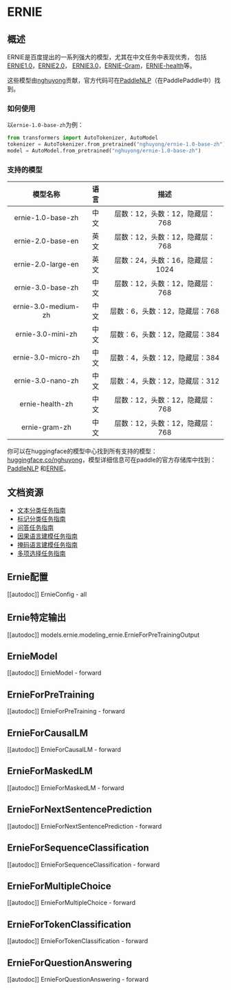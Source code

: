 <!--版权所有2022年致人可拥抱团队。保留所有权利。

根据Apache许可证第2.0版（“许可证”），你除非符合许可证的规定否则不得使用此文件。你可以在

http://www.apache.org/licenses/LICENSE-2.0

获取许可证副本

除非适用法律要求或者书面同意，否则以"AS IS"的基础分发软件，没有任何形式的保证或条件，无论是明示的还是暗示的。详细资料请参阅许可证的规定。

⚠️ 请注意，此文件是Markdown格式的，但包含特定语法（类似于MDX）以供我们的文档构建器使用，可能不会在你的Markdown查看器中正确显示。

-->

# ERNIE

## 概述
ERNIE是百度提出的一系列强大的模型，尤其在中文任务中表现优秀，
包括[ERNIE1.0](https://arxiv.org/abs/1904.09223)，[ERNIE2.0](https://ojs.aaai.org/index.php/AAAI/article/view/6428)，
[ERNIE3.0](https://arxiv.org/abs/2107.02137)，[ERNIE-Gram](https://arxiv.org/abs/2010.12148)，[ERNIE-health](https://arxiv.org/abs/2110.07244)等。

这些模型由[nghuyong](https://huggingface.co/nghuyong)贡献，官方代码可在[PaddleNLP](https://github.com/PaddlePaddle/PaddleNLP)（在PaddlePaddle中）找到。

### 如何使用
以`ernie-1.0-base-zh`为例：

```Python
from transformers import AutoTokenizer, AutoModel
tokenizer = AutoTokenizer.from_pretrained("nghuyong/ernie-1.0-base-zh")
model = AutoModel.from_pretrained("nghuyong/ernie-1.0-base-zh")
```

### 支持的模型

|     模型名称      | 语言 |          描述          |
|:-----------------:|:----:|:----------------------:|
|  ernie-1.0-base-zh | 中文 | 层数：12，头数：12，隐藏层：768 |
|  ernie-2.0-base-en | 英文 | 层数：12，头数：12，隐藏层：768 |
| ernie-2.0-large-en | 英文 | 层数：24，头数：16，隐藏层：1024 |
|  ernie-3.0-base-zh | 中文 | 层数：12，头数：12，隐藏层：768 |
| ernie-3.0-medium-zh | 中文 | 层数：6，头数：12，隐藏层：768  |
|  ernie-3.0-mini-zh  | 中文 | 层数：6，头数：12，隐藏层：384  |
| ernie-3.0-micro-zh  | 中文 | 层数：4，头数：12，隐藏层：384  |
|  ernie-3.0-nano-zh  | 中文 | 层数：4，头数：12，隐藏层：312  |
|   ernie-health-zh   | 中文 | 层数：12，头数：12，隐藏层：768 |
|    ernie-gram-zh    | 中文 | 层数：12，头数：12，隐藏层：768 |

你可以在huggingface的模型中心找到所有支持的模型：[huggingface.co/nghuyong](https://huggingface.co/nghuyong)，模型详细信息可在paddle的官方存储库中找到：
[PaddleNLP](https://paddlenlp.readthedocs.io/zh/latest/model_zoo/transformers/ERNIE/contents.html)
和[ERNIE](https://github.com/PaddlePaddle/ERNIE/blob/repro)。

## 文档资源

- [文本分类任务指南](../tasks/sequence_classification)
- [标记分类任务指南](../tasks/token_classification)
- [问答任务指南](../tasks/question_answering)
- [因果语言建模任务指南](../tasks/language_modeling)
- [掩码语言建模任务指南](../tasks/masked_language_modeling)
- [多项选择任务指南](../tasks/multiple_choice)

## Ernie配置

[[autodoc]] ErnieConfig
    - all

## Ernie特定输出

[[autodoc]] models.ernie.modeling_ernie.ErnieForPreTrainingOutput

## ErnieModel

[[autodoc]] ErnieModel
    - forward

## ErnieForPreTraining

[[autodoc]] ErnieForPreTraining
    - forward

## ErnieForCausalLM

[[autodoc]] ErnieForCausalLM
    - forward

## ErnieForMaskedLM

[[autodoc]] ErnieForMaskedLM
    - forward

## ErnieForNextSentencePrediction

[[autodoc]] ErnieForNextSentencePrediction
    - forward

## ErnieForSequenceClassification

[[autodoc]] ErnieForSequenceClassification
    - forward

## ErnieForMultipleChoice

[[autodoc]] ErnieForMultipleChoice
    - forward

## ErnieForTokenClassification

[[autodoc]] ErnieForTokenClassification
    - forward

## ErnieForQuestionAnswering

[[autodoc]] ErnieForQuestionAnswering
    - forward